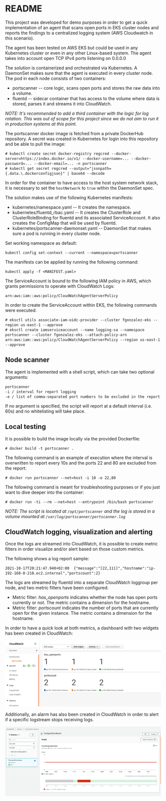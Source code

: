 # README

This project was developed for demo purposes in order to get a quick implementation of an agent that scans open ports in EKS cluster nodes and reports the findings to a centralized logging system (AWS Cloudwatch in this scenario). 

The agent has been tested on AWS EKS but could be used in any Kubernetes cluster or even in any other Linux-based system. The agent takes into account open TCP IPv4 ports listening on 0.0.0.0

The solution is containerized and orchestrated via Kubernetes. A DaemonSet makes sure that the agent is executed in every cluster node. The pod in each node consists of two containers: 

* portscanner -- core logic, scans open ports and stores the raw data into a volume.
* fluentd -- sidecar container that has access to the volume where data is stored, parses it and streams it into CloudWatch.

*NOTE: It's recommended to add a third container with the logic for log rotation. This was out of scope for this project since we do not aim to run it in production systems at this point.*

The portscanner docker image is fetched from a private DockerHub repository. A secret was created in Kubernetes for login into this repository and be able to pull the image:

```
# kubectl create secret docker-registry regcred --docker-server=https://index.docker.io/v1/ --docker-username=... --docker-password=... --docker-email=... -n portscanner
# kubectl get secret regcred --output="jsonpath={.data.\.dockerconfigjson}" | base64 --decode
```

In order for the container to have access to the host system network stack, it is necessary to set the ``hostNetwork`` to ``true`` within the DaemonSet spec.

The solution makes use of the following Kubernetes manifests:

* kubernetes/namespace.yaml -- It creates the namespace.
* kubernetes/fluentd_rbac.yaml -- It creates the ClusterRole and ClusterRoleBinding for fluentd and its associated ServiceAccount. It also creates the ConfigMap that will be used by fluentd. 
* kubernetes/portscanner-daemonset.yaml -- DaemonSet that makes sure a pod is running in every cluster node.

Set working namespace as default:

```
kubectl config set-context --current --namespace=portscanner
```

The manifests can be applied by running the following command:

```
kubectl apply -f <MANIFEST.yaml>
```

The ServiceAccount is bound to the following IAM policy in AWS, which grants permissions to operate with CloudWatch Logs:

```
arn:aws:iam::aws:policy/CloudWatchAgentServerPolicy
```

In order to create the ServiceAccount within EKS, the following commands were executed:

```
# eksctl utils associate-iam-oidc-provider --cluster fgonzalez-eks --region us-east-1 --approve
# eksctl create iamserviceaccount --name logging-sa --namespace portscanner --cluster fgonzalez-eks --attach-policy-arn arn:aws:iam::aws:policy/CloudWatchAgentServerPolicy --region us-east-1 --approve
```

## Node scanner

The agent is implemented with a shell script, which can take two optional arguments:

```
portscanner
-i / interval for report logging
-e / list of comma-separated port numbers to be excluded in the report
```

If no argument is specified, the script will report at a default interval (i.e. 60s) and no whitelisting will take place.

## Local testing

It is possible to build the image locally via the provided Dockerfile:

```
# docker build -t portscanner .
```

The following command is an example of execution where the interval is overwritten to report every 10s and the ports 22 and 80 are excluded from the report:

```
# docker run portscanner --net=host -i 10 -e 22,80
```

The following command is meant for troubleshooting purposes or if you just want to dive deeper into the container:

```
# docker run -ti --rm --net=host --entrypoint /bin/bash portscanner
```

*NOTE: The script is located at ``/opt/portscanner`` and the log is stored in a volume mounted at ``/var/log/portscanner/portscanner.log``*

## CloudWatch logging, visualization and alerting

Once the logs are streamed into CloudWatch, it is possible to create metric filters in order visualize and/or alert based on those custom metrics.

The following shows a log report sample:

```
2021-10-17T20:21:47.940+02:00  {"message":"[22,111]","hostname":"ip-192-168-0-218.ec2.internal","portscount":2}
```

The logs are streamed by fluentd into a separate CloudWatch loggroup per node, and two metric filters have been configured:

* Metric filter: *has_openports* indicates whether the node has open ports currently or not. The metric contains a dimension for the hostname.
* Metric filter: *portscount* indicates the number of ports that are currently open for the given instance. The metric contains a dimension for the hostname.

In order to have a quick look at both metrics, a dashboard with two widgets has been created in CloudWatch:

![CloudWatch Dashboards](screenshots/cw_dashboard.png)

Additionally, an alarm has also been created in CloudWatch in order to alert if a specific logstream stops receiving logs.

![Report Alert](screenshots/cw_test_alert.png)

